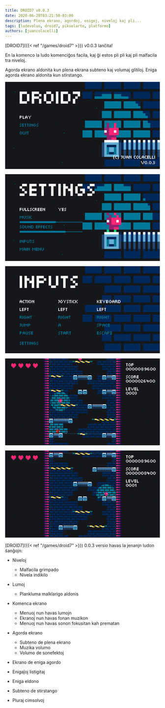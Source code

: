 ```yaml
---
title: DROID7 v0.0.3
date: 2020-06-20T03:21:50-03:00
description: Plena ekrano, agordoj, enigoj, niveloj kaj pli...
tags: [ludevoluo, droid7, pikselarto, platformo]
authors: [juancolacelli]
---
```


[DROID7]({{< ref "/games/droid7" >}}) v0.0.3 lanĉita!

En la komenco la ludo komenciĝos facila, kaj ĝi estos pli pli kaj pli malfacila tra niveloj.

Agorda ekrano aldonita kun plena ekrana subteno kaj volumaj glitiloj. Eniga agorda ekrano aldonita kun stirstango.

![Komenci](start.png)

![Agordojn](settings.png)

![Enigoj](inputs.png)

![Niveloj](levels.png)

![Niveloj](lights.png)

[DROID7]({{< ref "/games/droid7" >}}) 0.0.3 versio havas la jenanjn ludon ŝanĝojn:

- Niveloj
  - Malfacila grimpado
  - Nivela indikilo

- Lumoj
  - Plankluma malklarigo aldonis

- Komenca ekrano
  - Menuoj nun havas lumojn
  - Ekranoj nun havas fonan muzikon
  - Menuoj nun havas sonon fokusitan kah prematan

- Agorda ekrano
  - Subteno de plena ekrano
  - Muzika volumo
  - Volumo de sonefektoj

-  Ekrano de eniga agordo
  - Enigaĵoj listigitaj
  - Eniga eldono
  - Subteno de stirstango

- Pluraj cimsolvoj
